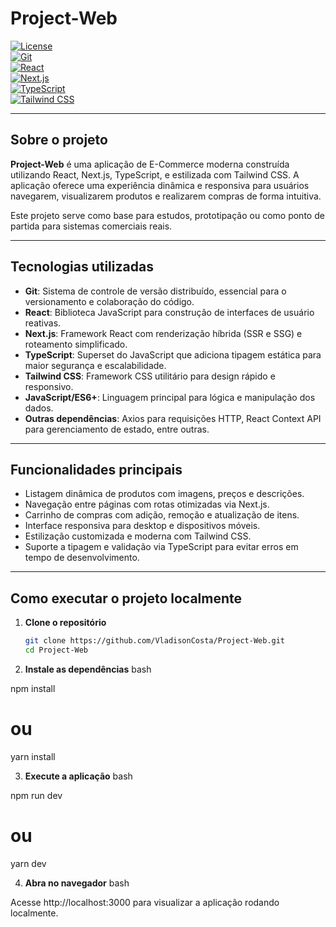 # Project-Web

[![License](https://img.shields.io/badge/license-MIT-green)](LICENSE)  
[![Git](https://img.shields.io/badge/Git-2.40.0-red?logo=git&logoColor=white)](https://git-scm.com/)  
[![React](https://img.shields.io/badge/React-17.0.2-blue)](https://reactjs.org/)  
[![Next.js](https://img.shields.io/badge/Next.js-12.0.7-black?logo=next.js)](https://nextjs.org/)  
[![TypeScript](https://img.shields.io/badge/TypeScript-4.5-blue?logo=typescript)](https://www.typescriptlang.org/)  
[![Tailwind CSS](https://img.shields.io/badge/TailwindCSS-3.0-blue?logo=tailwind-css)](https://tailwindcss.com/)  

---

## Sobre o projeto

**Project-Web** é uma aplicação de E-Commerce moderna construída utilizando React, Next.js, TypeScript, e estilizada com Tailwind CSS. A aplicação oferece uma experiência dinâmica e responsiva para usuários navegarem, visualizarem produtos e realizarem compras de forma intuitiva.

Este projeto serve como base para estudos, prototipação ou como ponto de partida para sistemas comerciais reais.

---

## Tecnologias utilizadas

- **Git**: Sistema de controle de versão distribuído, essencial para o versionamento e colaboração do código.
- **React**: Biblioteca JavaScript para construção de interfaces de usuário reativas.
- **Next.js**: Framework React com renderização híbrida (SSR e SSG) e roteamento simplificado.
- **TypeScript**: Superset do JavaScript que adiciona tipagem estática para maior segurança e escalabilidade.
- **Tailwind CSS**: Framework CSS utilitário para design rápido e responsivo.
- **JavaScript/ES6+**: Linguagem principal para lógica e manipulação dos dados.
- **Outras dependências**: Axios para requisições HTTP, React Context API para gerenciamento de estado, entre outras.

---

## Funcionalidades principais

- Listagem dinâmica de produtos com imagens, preços e descrições.
- Navegação entre páginas com rotas otimizadas via Next.js.
- Carrinho de compras com adição, remoção e atualização de itens.
- Interface responsiva para desktop e dispositivos móveis.
- Estilização customizada e moderna com Tailwind CSS.
- Suporte a tipagem e validação via TypeScript para evitar erros em tempo de desenvolvimento.

---

## Como executar o projeto localmente

1. **Clone o repositório**
   ```bash
   git clone https://github.com/VladisonCosta/Project-Web.git
   cd Project-Web

2. **Instale as dependências**
bash

npm install
# ou
yarn install

3. **Execute a aplicação**
bash

npm run dev
# ou
yarn dev

4. **Abra no navegador**
bash

Acesse http://localhost:3000 para visualizar a aplicação rodando localmente.



